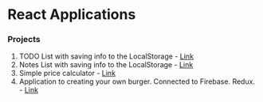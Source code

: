 # React Applications


### Projects

1. TODO List with saving info to the LocalStorage - [Link](https://supproduction.github.io/react/tasks/todo.html)
2. Notes List with saving info to the LocalStorage - [Link](https://supproduction.github.io/react/tasks/index.html)
3. Simple price calculator - [Link](https://supproduction.github.io/react/tasks/calculator/index.html)
4. Application to creating your own burger. Connected to Firebase. Redux. - [Link](https://react-burger-52efc.firebaseapp.com/)